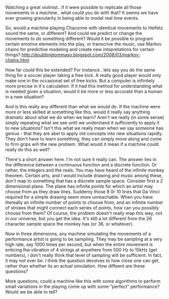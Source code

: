 Watching a great violinist.. if it were possible to replicate all those movements in a machine.. what could you do with that?  It seems we have ever growing granularity in being able to model real time events.

So, would a machine playing Chaconne with identical movements to Heifetz sound the same, or different?  And could we predict or change the movements to do something different?  Would it be possible to program certain emotive elements into the play, or transcrive the music, use Markov chains for predictive modeling and create new intepretations for certain things? http://doubtingtommaso.blogspot.com/2008/03/markov-chains.html

How far could this be extended?  For instance.. lets say you do the same thing for a soccer player taking a free kick.  A really good player would only make one in the occasional set of free kicks.  But a computer is infinitely more precise in it's calculation.  If it had this method for understanding what is needed given a situation, would it be more or less accurate than a human in a new situation?

And is this really any different than what we would do.  If the machine were more or less skilled at something like this, would it really say anything dramatic about what we do when we learn?  Aren't we really (in some sense) simply repeating what we see until we understand it sufficiently to apply it to new situations?  Isn't this what we really mean when we say someone has genius - that they are abel to apply old concepts into new situations rapidly.  They don't have to learn something, they can simply move along  and come to firm grips wih the new problem.   What would it mean if a machine could really do this as well?

There's a short answer here.  I'm not sure it really can.  The answer lies in the difference between a continuous function and a discrete function.  Or rather, the integers and the reals.  You may have heard of the infinite monkey theorem.  Certain arts, and I would include drawing and music among these, don't map to something that has a discrete sample space.  Consider first a 2 dimensional plane.  The plane has infinite points for which an artist may choose from as they draw lines.  Suddenly those 8 0r 10 lines that Da Vinci required for a simple drawing seem more unreachable.  When you have litereally an infinite number of points to choose from, and an infinite number of strokes that might connect each series of points, how can you possibly choose from them?  Of course, the problem doesn't really map this way, not in our universe, but you get the idea.  It's still a lot different from the 26 character sample space the monkey has (or 36, or whatever).

Now in three dimensions, any machine simulating the movements of a performance artist is going to be sampling.  They may be sampling at a very high rate, say 1000 times per second, but when the entire movement is enticing the vibration of 4 strings at anywhere from 500 Hz to 15kHz (get numbers), i don't really think that level of sampling will be sufficient.  In fact, it may not ever be.  I think the question devolves to how close one can get, rather than whether its an actual simulation.  How diffeent are these questions?

More questions, could a machine like this with some algorithms to perform small variations in the playing come up with some "perfect" performance?  Would we be able to tell?
